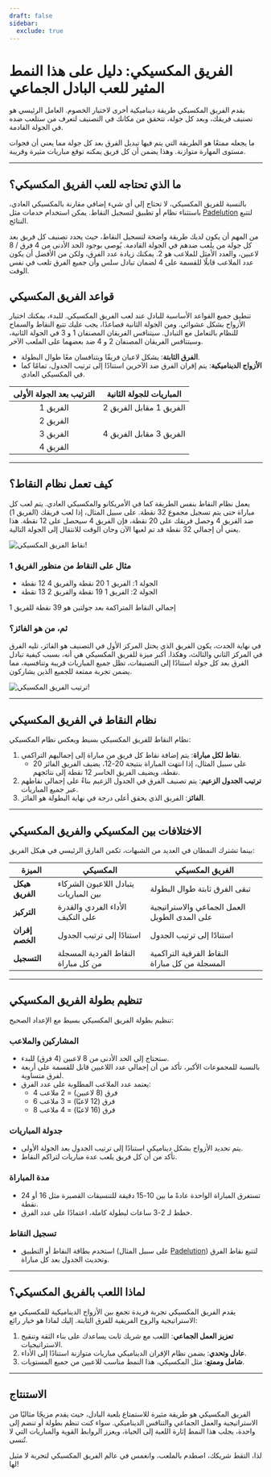 ```yaml
---
draft: false
sidebar:
  exclude: true
---
```

# الفريق المكسيكي: دليل على هذا النمط المثير للعب البادل الجماعي

يقدم الفريق المكسيكي طريقة ديناميكية أخرى لاختيار الخصوم. العامل الرئيسي هو تصنيف فريقك، وبعد كل جولة، تتحقق من مكانك في التصنيف لتعرف من ستلعب ضده في الجولة القادمة.

ما يجعله ممتعًا هو الطريقة التي يتم فيها تبديل الفرق بعد كل جولة مما يعني أن فجوات مستوى المهارة متوازنة. وهذا يضمن أن كل فريق يمكنه توقع مباريات مثيرة وقريبة.

---

## ما الذي تحتاجه للعب الفريق المكسيكي؟

بالنسبة للفريق المكسيكي، لا تحتاج إلى أي شيء إضافي مقارنة بالمكسيكي العادي، باستثناء نظام أو تطبيق لتسجيل النقاط. يمكن استخدام خدمات مثل [Padelution](https://www.padelution.com/americano) لتتبع النتائج.

من المهم أن يكون لديك طريقة واضحة لتسجيل النقاط، حيث يحدد تصنيف كل فريق بعد كل جولة من يلعب ضدهم في الجولة القادمة. يُوصى بوجود الحد الأدنى من 4 فرق / 8 لاعبين، والعدد الأمثل للملاعب هو 2. يمكنك زيادة عدد الفرق، ولكن من الأفضل أن يكون عدد الملاعب قابلًا للقسمة على 4 لضمان تبادل سلس وأن جميع الفرق تلعب في نفس الوقت.

## قواعد الفريق المكسيكي

تنطبق جميع القواعد الأساسية للبادل عند لعب الفريق المكسيكي. للبدء، يمكنك اختيار الأزواج بشكل عشوائي. ومن الجولة الثانية فصاعدًا، يجب عليك تتبع النقاط والسماح للنظام بالتعامل مع التبادل. سيتنافس الفريقان المصنفان 1 و 3 في الجولة الثانية، وسيتنافس الفريقان المصنفان 2 و 4 ضد بعضهما على الملعب الآخر.

- **الفرق الثابتة**: يشكل لاعبان فريقًا ويتنافسان معًا طوال البطولة.
- **الأزواج الديناميكية**: يتم إقران الفرق ضد الآخرين استنادًا إلى ترتيب الجدول، تمامًا كما في المكسيكي العادي.

| الترتيب بعد الجولة الأولى | المباريات للجولة الثانية |
|:---------------------------:|:---------------------:|
|            الفريق 1           |   الفريق 1 مقابل الفريق 2   |
|            الفريق 2           |                       |
|            الفريق 3           |   الفريق 3 مقابل الفريق 4   |
|            الفريق 4           |                       |

---

## كيف تعمل نظام النقاط؟

يعمل نظام النقاط بنفس الطريقة كما في الأمريكانو والمكسيكي العادي. يتم لعب كل مباراة حتى يتم تسجيل مجموع 32 نقطة. على سبيل المثال، إذا لعب فريقك (الفريق 1) ضد الفريق 4 وحصل فريقك على 20 نقطة، فإن الفريق 4 سيحصل على 12 نقطة. هذا يعني أن إجمالي 32 نقطة قد تم لعبها الآن وحان الوقت للانتقال إلى الجولة التالية.

![نقاط الفريق المكسيكي!](/ar/images/team-mexicano-scores.png "نقاط الفريق المكسيكي!")

### مثال على النقاط من منظور الفريق 1
- الجولة 1: الفريق 1 20 نقطة والفريق 4 12 نقطة
- الجولة 2: الفريق 1 19 نقطة والفريق 2 13 نقطة

إجمالي النقاط المتراكمة بعد جولتين هو 39 نقطة للفريق 1

### ثم، من هو الفائز؟
في نهاية الحدث، يكون الفريق الذي يحتل المركز الأول في التصنيف هو الفائز، تليه الفرق في المركز الثاني والثالث، وهكذا. أكبر ميزة للفريق المكسيكي هي أنه، بسبب كيفية تبادل الفرق بعد كل جولة استنادًا إلى التصنيفات، تظل جميع المباريات قريبة وتنافسية، مما يضمن تجربة ممتعة للجميع الذين يشاركون.

![ترتيب الفريق المكسيكي!](/ar/images/team-mexicano-standing.png "ترتيب الفريق المكسيكي")

---

## نظام النقاط في الفريق المكسيكي

نظام النقاط للفريق المكسيكي بسيط ويعكس نظام المكسيكي:

1. **نقاط لكل مباراة**: يتم إضافة نقاط كل فريق من مباراة إلى إجماليهم التراكمي.
   - على سبيل المثال، إذا انتهت المباراة بنتيجة 20-12، يضيف الفريق الفائز 20 نقطة، ويضيف الفريق الخاسر 12 نقطة إلى نتائجهم.
2. **ترتيب الجدول الزعيم**: يتم تصنيف الفرق في الجدول الزعيم بناءً على إجمالي نقاطهم عبر جميع المباريات.
3. **الفائز**: الفريق الذي يحقق أعلى درجة في نهاية البطولة هو الفائز.

---

## الاختلافات بين المكسيكي والفريق المكسيكي

بينما تشترك النمطان في العديد من الشبهات، تكمن الفارق الرئيسي في هيكل الفريق:

| **الميزة**            | **المكسيكي**                                     | **الفريق المكسيكي**                                  |
|-------------------------|-------------------------------------------------|---------------------------------------------------|
| **هيكل الفريق**      | يتبادل اللاعبون الشركاء بين المباريات         | تبقى الفرق ثابتة طوال البطولة      |
| **التركيز**               | الأداء الفردي والقدرة على التكيف         | العمل الجماعي والاستراتيجية على المدى الطويل                   |
| **إقران الخصم**    | استنادًا إلى ترتيب الجدول                  | استنادًا إلى ترتيب الجدول                    |
| **التسجيل**             | النقاط الفردية المسجلة من كل مباراة        | النقاط الفرقية التراكمية المسجلة من كل مباراة     |

---

## تنظيم بطولة الفريق المكسيكي

تنظيم بطولة الفريق المكسيكي بسيط مع الإعداد الصحيح:

### المشاركين والملاعب
- ستحتاج إلى الحد الأدنى من 8 لاعبين (4 فرق) للبدء.
- بالنسبة للمجموعات الأكبر، تأكد من أن إجمالي عدد اللاعبين قابل للقسمة على أربعة لفرق متساوية.
- يعتمد عدد الملاعب المطلوبة على عدد الفرق:
  - 4 فرق (8 لاعبين) = 2 ملاعب
  - 6 فرق (12 لاعبًا) = 3 ملاعب
  - 8 فرق (16 لاعبًا) = 4 ملاعب

### جدولة المباريات
- يتم تحديد الأزواج بشكل ديناميكي استنادًا إلى ترتيب الجدول بعد الجولة الأولى.
- تأكد من أن كل فريق يلعب عدة مباريات لتراكم النقاط.

### مدة المباراة
- تستغرق المباراة الواحدة عادةً ما بين 10-15 دقيقة للتنسيقات القصيرة مثل 16 أو 24 نقطة.
- خطط لـ 2-3 ساعات لبطولة كاملة، اعتمادًا على عدد الفرق.

### تسجيل النقاط
- استخدم بطاقة النقاط أو التطبيق (على سبيل المثال [Padelution](https://www.padelution.com/americano)) لتتبع نقاط الفرق وتحديث الجدول بعد كل مباراة.

---

## لماذا اللعب بالفريق المكسيكي؟

يقدم الفريق المكسيكي تجربة فريدة تجمع بين الأزواج الديناميكية للمكسيكي مع الاستراتيجية والروح الفريقية للفرق الثابتة. إليك لماذا هو خيار رائع:

1. **تعزيز العمل الجماعي**: اللعب مع شريك ثابت يساعدك على بناء الثقة وتنقيح الاستراتيجيات.
2. **عادل وتحدي**: يضمن نظام الإقران الديناميكي مباريات متوازنة استنادًا إلى الأداء.
3. **شامل وممتع**: مثل المكسيكي، هذا النمط مناسب للاعبين من جميع المستويات.

---

## الاستنتاج

الفريق المكسيكي هو طريقة مثيرة للاستمتاع بلعبة البادل، حيث يقدم مزيجًا مثاليًا من الاستراتيجية والعمل الجماعي والتنافس الديناميكي. سواء كنت تنظم بطولة أو تنضم إلى واحدة، يجلب هذا النمط إثارة اللعبة إلى الحياة، ويعزز الروابط القوية والمباريات التي لا تُنسى.

لذا، التقط شريكك، اصطدم بالملعب، وانغمس في عالم الفريق المكسيكي لتجربة لا مثيل لها!